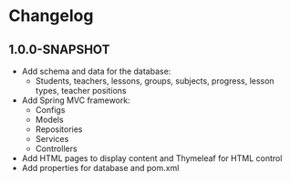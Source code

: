 # Changelog

## 1.0.0-SNAPSHOT

- Add schema and data for the database:
    - Students, teachers, lessons, groups, subjects, progress, lesson types, teacher positions
- Add Spring MVC framework:
    - Configs
    - Models
    - Repositories
    - Services
    - Controllers
- Add HTML pages to display content and Thymeleaf for HTML control
- Add properties for database and pom.xml